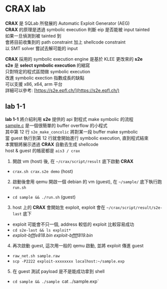 # CRAX lab
**CRAX** 是 SQLab 所發展的 Automatic Exploit Generator (AEG)  
**CRAX** 的原理是透過 symbolic execution 判斷 eip 是否能被 input tainted  
如果一旦偵測到被 tainted 到  
會將目前收集到的 path constraint 加上 shellcode constraint  
以 SMT solver 嘗試去解可能的 input  

**CRAX** 採用的 symbolic execution engine 是基於 KLEE 更改來的 **s2e**  
**s2e** 是 **select symbolic execution** 的縮寫  
只對特定的程式區間做 symbolic execution  
改進 symbolic exection 指數成長的缺點  
可以支援 x86, x64, arm 平台  
詳細可以參考: [https://s2e.epfl.ch/](https://s2e.epfl.ch/)  

## lab 1-1
**lab 1-1** 將介紹利用 **s2e** 提供的 api 對程式 make symbolic 的流程  
[sample.c](http://123.tw) 是一個很簡單的 buffer overflow 的小程式  
其中第 12 行 `s2e_make_concolic` 將對某一段 buffer make symbolic  
當 guest 執行到第 12 行就會開始進行 symbolic execution, 直到程式結束  
本實驗將展示透過 **CRAX** 自動去生成 shellcode  
host & guest 的帳密都是 `ais3 / crax`

1. 開啟 vm (host) 後, 在 `~/crax/script/result` 底下啟動 **CRAX**  
 - `crax.sh crax.s2e demo` (host)
2. 啟動後會用 qemu 開啟一個 debian 的 vm (guest), 在 `~/sample/` 底下執行跑 `run.sh`  
 - `cd sample && ./run.sh` (guest)
3. host 上的 **CRAX** 會開始生 exploit, exploit 會在 `~/crax/script/result/s2e-last` 底下  
 - exploit 可能會不只一個, address 較低的 exploit 比較容易成功  
 - `cd s2e-last && ls exploit*`
 - _exploit-bfffe818.bin  exploit-bffff819.bin_
4. 再次啟動 guest, 這次用一般的 qemu 啟動, 並將 exploit 傳進 guest  
 - `raw_net.sh sample.raw`
 - `scp -P2222 exploit-xxxxxxxx localhost:~/sample.exp` 
5. 在 guest 測試 payload 是不是能成功拿到 shell  
 - `cd sample && ./sample `cat ../sample.exp`



